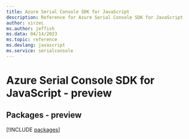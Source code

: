 ```yaml
---
title: Azure Serial Console SDK for JavaScript
description: Reference for Azure Serial Console SDK for JavaScript
author: xirzec
ms.author: jeffish
ms.data: 04/14/2023
ms.topic: reference
ms.devlang: javascript
ms.service: serialconsole
---
```

# Azure Serial Console SDK for JavaScript - preview
## Packages - preview
[!INCLUDE [packages](serial-console-index.md)]